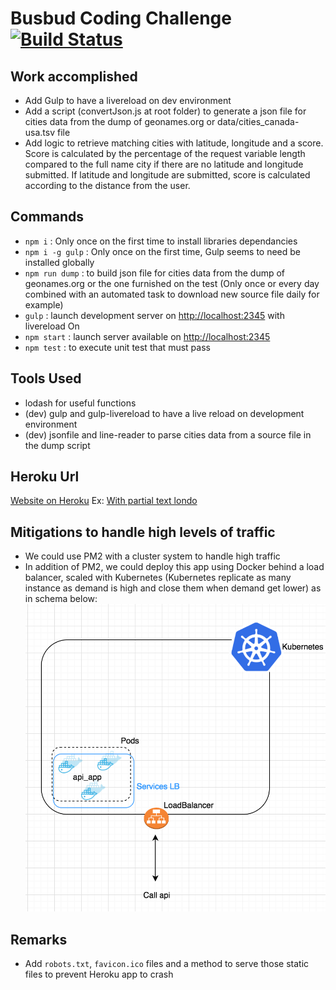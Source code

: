 # Busbud Coding Challenge [![Build Status](https://circleci.com/gh/busbud/coding-challenge-backend-c/tree/master.png?circle-token=6e396821f666083bc7af117113bdf3a67523b2fd)](https://circleci.com/gh/busbud/coding-challenge-backend-c)

## Work accomplished

- Add Gulp to have a livereload on dev environment
- Add a script (convertJson.js at root folder) to generate a json file for cities data from the dump of geonames.org or data/cities_canada-usa.tsv file
- Add logic to retrieve matching cities with latitude, longitude and a score. Score is calculated by the percentage of the request variable length compared to the full name city if there are no latitude and longitude submitted. If latitude and longitude are submitted, score is calculated according to the distance from the user.

## Commands

- `npm i` : Only once on the first time to install libraries dependancies
- `npm i -g gulp` : Only once on the first time, Gulp seems to need be installed globally
- `npm run dump` : to build json file for cities data from the dump of geonames.org or the one furnished on the test (Only once or every day combined with an automated task to download new source file daily for example)
- `gulp` : launch development server on [http://localhost:2345](http://localhost:2345) with livereload On
- `npm start` : launch server available on [http://localhost:2345](http://localhost:2345)
- `npm test` : to execute unit test that must pass

## Tools Used

- lodash for useful functions
- (dev) gulp and gulp-livereload to have a live reload on development environment
- (dev) jsonfile and line-reader to parse cities data from a source file in the dump script

## Heroku Url

[Website on Heroku](https://desolate-river-12046.herokuapp.com/suggestions)
Ex: [With partial text londo](https://desolate-river-12046.herokuapp.com/suggestions/?q=londo)

## Mitigations to handle high levels of traffic

- We could use PM2 with a cluster system to handle high traffic
- In addition of PM2, we could deploy this app using Docker behind a load balancer, scaled with Kubernetes (Kubernetes replicate as many instance as demand is high and close them when demand get lower) as in schema below:
![Infrastructure](/docs/docker-kubernetes.png)

## Remarks

- Add `robots.txt`, `favicon.ico` files and a method to serve those static files to prevent Heroku app to crash
